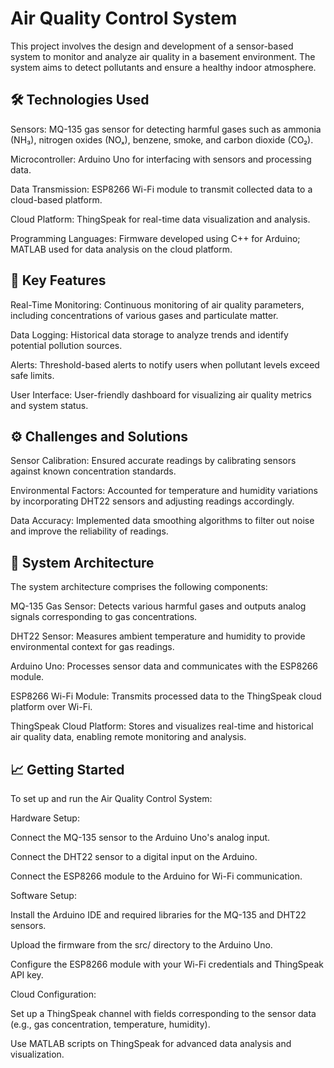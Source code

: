 # Air Quality Control System
This project involves the design and development of a sensor-based system to monitor and analyze air quality in a basement environment. The system aims to detect pollutants and ensure a healthy indoor atmosphere.

## 🛠️ Technologies Used
Sensors: MQ-135 gas sensor for detecting harmful gases such as ammonia (NH₃), nitrogen oxides (NOₓ), benzene, smoke, and carbon dioxide (CO₂).

Microcontroller: Arduino Uno for interfacing with sensors and processing data.

Data Transmission: ESP8266 Wi-Fi module to transmit collected data to a cloud-based platform.

Cloud Platform: ThingSpeak for real-time data visualization and analysis.

Programming Languages: Firmware developed using C++ for Arduino; MATLAB used for data analysis on the cloud platform.

## 🔑 Key Features
Real-Time Monitoring: Continuous monitoring of air quality parameters, including concentrations of various gases and particulate matter.

Data Logging: Historical data storage to analyze trends and identify potential pollution sources.

Alerts: Threshold-based alerts to notify users when pollutant levels exceed safe limits.

User Interface: User-friendly dashboard for visualizing air quality metrics and system status.

## ⚙️ Challenges and Solutions
Sensor Calibration: Ensured accurate readings by calibrating sensors against known concentration standards.

Environmental Factors: Accounted for temperature and humidity variations by incorporating DHT22 sensors and adjusting readings accordingly.

Data Accuracy: Implemented data smoothing algorithms to filter out noise and improve the reliability of readings.

## 📡 System Architecture
The system architecture comprises the following components:

MQ-135 Gas Sensor: Detects various harmful gases and outputs analog signals corresponding to gas concentrations.

DHT22 Sensor: Measures ambient temperature and humidity to provide environmental context for gas readings.

Arduino Uno: Processes sensor data and communicates with the ESP8266 module.

ESP8266 Wi-Fi Module: Transmits processed data to the ThingSpeak cloud platform over Wi-Fi.

ThingSpeak Cloud Platform: Stores and visualizes real-time and historical air quality data, enabling remote monitoring and analysis.

## 📈 Getting Started
To set up and run the Air Quality Control System:

Hardware Setup:

Connect the MQ-135 sensor to the Arduino Uno's analog input.

Connect the DHT22 sensor to a digital input on the Arduino.

Connect the ESP8266 module to the Arduino for Wi-Fi communication.

Software Setup:

Install the Arduino IDE and required libraries for the MQ-135 and DHT22 sensors.

Upload the firmware from the src/ directory to the Arduino Uno.

Configure the ESP8266 module with your Wi-Fi credentials and ThingSpeak API key.

Cloud Configuration:

Set up a ThingSpeak channel with fields corresponding to the sensor data (e.g., gas concentration, temperature, humidity).

Use MATLAB scripts on ThingSpeak for advanced data analysis and visualization.
